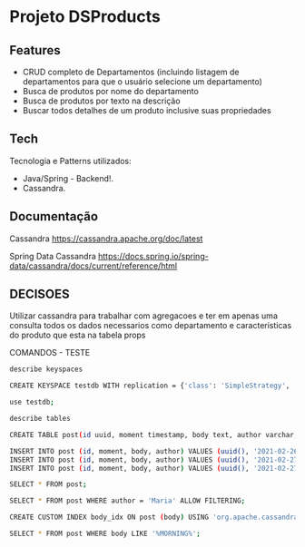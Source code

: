 # Projeto DSProducts

## Features

- CRUD completo de Departamentos (incluindo listagem de departamentos para que o usuário selecione um departamento)
- Busca de produtos por nome do departamento
- Busca de produtos por texto na descrição
- Buscar todos detalhes de um produto inclusive suas propriedades

## Tech

Tecnologia e Patterns utilizados:

- Java/Spring - Backend!.
- Cassandra.

## Documentação 
Cassandra https://cassandra.apache.org/doc/latest

Spring Data Cassandra
https://docs.spring.io/spring-data/cassandra/docs/current/reference/html

## DECISOES

Utilizar cassandra para trabalhar com agregacoes e ter em apenas uma consulta todos os dados necessarios como departamento e caracteristicas do produto que esta na tabela props

COMANDOS - TESTE

```sh
describe keyspaces

CREATE KEYSPACE testdb WITH replication = {'class': 'SimpleStrategy', 'replication_factor' : 1};

use testdb;

describe tables

CREATE TABLE post(id uuid, moment timestamp, body text, author varchar, PRIMARY KEY (id));

INSERT INTO post (id, moment, body, author) VALUES (uuid(), '2021-02-26T10:00:00Z', 'Bom dia!', 'Bob');
INSERT INTO post (id, moment, body, author) VALUES (uuid(), '2021-02-27T10:00:00Z', 'Partiu viagem', 'Maria');
INSERT INTO post (id, moment, body, author) VALUES (uuid(), '2021-02-27T10:00:00Z', 'Que dia bonito!', 'Maria');

SELECT * FROM post;

SELECT * FROM post WHERE author = 'Maria' ALLOW FILTERING;

CREATE CUSTOM INDEX body_idx ON post (body) USING 'org.apache.cassandra.index.sasi.SASIIndex' WITH OPTIONS = {'mode': 'CONTAINS', 'analyzer_class': 'org.apache.cassandra.index.sasi.analyzer.NonTokenizingAnalyzer','case_sensitive': 'false'};

SELECT * FROM post WHERE body LIKE '%MORNING%';

```
